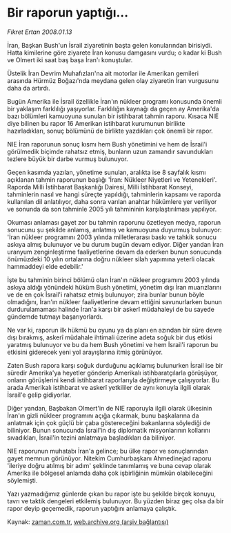 # Bir raporun yaptığı...

*Fikret Ertan 2008.01.13*

<tr><td class="metin" colspan="2" style="padding-top: 20px; padding-left: 5px; ">İran, Başkan Bush'un İsrail ziyaretinin başta gelen konularından birisiydi. Hatta kimilerine göre ziyarete İran konusu damgasını vurdu; o kadar ki Bush ve Olmert iki saat baş başa İran'ı konuştular.</td></tr><tr><td class="metin" colspan="2" style="padding-top: 20px; padding-left: 5px; "><p>Üstelik İran Devrim Muhafızları'na ait motorlar ile Amerikan gemileri arasında Hürmüz Boğazı'nda meydana gelen olay ziyaretin İran vurgusunu daha da artırdı.
<p>Bugün Amerika ile İsrail özellikle İran'ın nükleer programı konusunda önemli bir yaklaşım farklılığı yaşıyorlar. Farklılığın kaynağı da geçen ay Amerika'da bazı bölümleri kamuoyuna sunulan bir istihbarat tahmin raporu. Kısaca NIE diye bilinen bu rapor 16 Amerikan istihbarat kurumunun birlikte hazırladıkları, sonuç bölümünü de birlikte yazdıkları çok önemli bir rapor.
<p>NIE İran raporunun sonuç kısmı hem Bush yönetimini ve hem de İsrail'i görülmedik biçimde rahatsız etmiş, bunların uzun zamandır savundukları tezlere büyük bir darbe vurmuş bulunuyor.
<p>Geçen kasımda yazılan, yönetime sunulan, aralıkta ise 8 sayfalık kısmı açıklanan tahmin raporunun başlığı 'İran: Nükleer Niyetleri ve Yetenekleri'. Raporda Milli İstihbarat Başkanlığı Dairesi, Milli İstihbarat Konseyi, tahminlerin nasıl ve hangi süreçte yapıldığı, tahminlerin kapsamı ve raporda kullanılan dil anlatılıyor, daha sonra varılan anahtar hükümlere yer veriliyor ve sonunda da son tahminle 2005 yılı tahmininin karşılaştırılması yapılıyor.
<p>Okuması anlaması gayet zor bu tahmin raporunu özetleyen medya, raporun sonucunu şu şekilde anlamış, anlatmış ve kamuoyuna duyurmuş bulunuyor: 'İran nükleer programını 2003 yılında milletlerarası baskı ve tahkik sonucu askıya almış bulunuyor ve bu durum bugün devam ediyor. Diğer yandan İran uranyum zenginleştirme faaliyetlerine devam da ederken bunun sonucunda önümüzdeki 10 yılın ortalarına doğru nükleer silah yapımına yeterli olacak hammaddeyi elde edebilir.'
<p>İşte bu tahminin birinci bölümü olan İran'ın nükleer programını 2003 yılında askıya aldığı yönündeki hüküm Bush yönetimi, yönetim dışı İran muarızlarını ve de en çok İsrail'i rahatsız etmiş bulunuyor; zira bunlar bunun böyle olmadığını, İran'ın nükleer faaliyetlerine devam ettiğini savunurlarken bunun durdurulamaması halinde İran'a karşı bir askerî müdahaleyi de bu sayede gündemde tutmayı başarıyorlardı.
<p>Ne var ki, raporun ilk hükmü bu oyunu ya da planı en azından bir süre devre dışı bırakmış, askerî müdahale ihtimali üzerine adeta soğuk bir duş etkisi yaratmış bulunuyor ve bu da hem Bush yönetimi ve hem İsrail'i raporun bu etkisini giderecek yeni yol arayışlarına itmiş görünüyor.
<p>Zaten Bush rapora karşı soğuk durduğunu açıklamış bulunurken İsrail ise bir süredir Amerika'ya heyetler gönderip Amerikalı istihbaratçılarla görüşüyor, onların görüşlerini kendi istihbarat raporlarıyla değiştirmeye çalışıyorlar. Bu arada Amerikalı istihbarat ve askerî yetkililer de aynı konuyla ilgili olarak İsrail'e gelip gidiyorlar. 
<p>Diğer yandan, Başbakan Olmert'in de NIE raporuyla ilgili olarak ülkesinin İran'ın gizli nükleer programını açığa çıkarmak, bunu başkalarına da anlatmak için çok güçlü bir çaba göstereceğini bakanlarına söylediği de biliniyor. Bunun sonucunda İsrail'in dış diplomatik misyonlarının kollarını sıvadıkları, İsrail'in tezini anlatmaya başladıkları da biliniyor. 
<p>NIE raporunun muhatabı İran'a gelince; bu ülke rapor ve sonuçlarından gayet memnun görünüyor. Nitekim Cumhurbaşkanı Ahmedinejad raporu 'ileriye doğru atılmış bir adım' şeklinde tanımlamış ve buna cevap olarak Amerika ile bölgesel anlamda daha çok işbirliğinin mümkün olabileceğini söylemişti.
<p>Yazı yazmadığımız günlerde çıkan bu rapor işte bu şekilde birçok konuyu, tavrı ve taktik dengeleri etkilemiş bulunuyor. Bu yüzden biraz geç olsa da bir rapor deyip geçemedik, raporun yaptığını anlamaya çalıştık.<br/></p></p></p></p></p></p></p></p></p></p></p></td></tr>

Kaynak: [zaman.com.tr](http://zaman.com.tr/yazar.do?yazino=637085), [web.archive.org (arşiv bağlantısı)](http://web.archive.org/web/20100324165134/http://www.zaman.com.tr:80/yazar.do?yazino=637085)

